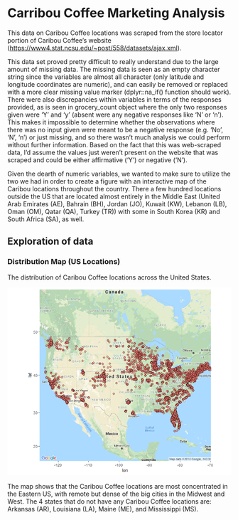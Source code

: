 # Carribou Coffee Marketing Analysis

This data on Caribou Coffee locations was scraped from the store locator portion of Caribou Coffee’s website (https://www4.stat.ncsu.edu/~post/558/datasets/ajax.xml).

This data set proved pretty difficult to really understand due to the large amount of missing data. The missing data is seen as an empty character string since the variables are almost all character (only latitude and longitude coordinates are numeric), and can easily be removed or replaced with a more clear missing value marker (dplyr::na_if() function should work). There were also discrepancies within variables in terms of the responses provided, as is seen in grocery_count object where the only two responses given were ‘Y’ and ‘y’ (absent were any negative responses like ‘N’ or ‘n’). This makes it impossible to determine whether the observations where there was no input given were meant to be a negative response (e.g. ‘No’, ‘N’, ‘n’) or just missing, and so there wasn’t much analysis we could perform without further information. Based on the fact that this was web-scraped data, I’d assume the values just weren’t present on the website that was scraped and could be either affirmative (‘Y’) or negative (‘N’).

Given the dearth of numeric variables, we wanted to make sure to utilize the two we had in order to create a figure with an interactive map of the Caribou locations throughout the country. There a few hundred locations outside the US that are located almost entirely in the Middle East (United Arab Emirates (AE), Bahrain (BH), Jordan (JO), Kuwait (KW), Lebanon (LB), Oman (OM), Qatar (QA), Turkey (TR)) with some in South Korea (KR) and South Africa (SA), as well.

## Exploration of data

### Distribution Map (US Locations)
The distribution of Caribou Coffee locations across the United States.

![Image of ggmap](https://github.com/donkeyrob/Statistics-with-R/blob/master/Carribo%20Coffee%20Shops/Rplot.png)

The map shows that the Caribou Coffee locations are most concentrated in the Eastern US, with remote but dense of the big cities in the Midwest and West. The 4 states that do not have any Caribou Coffee locations are: Arkansas (AR), Louisiana (LA), Maine (ME), and Mississippi (MS).

